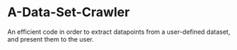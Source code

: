 # A-Data-Set-Crawler
An efficient code in order to extract datapoints from a user-defined dataset, and present them to the user. 

